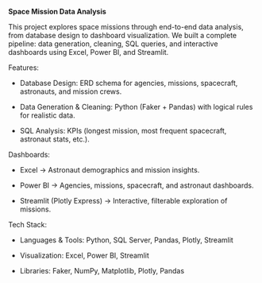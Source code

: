 **Space Mission Data Analysis**

This project explores space missions through end-to-end data analysis, from database design to dashboard visualization.
We built a complete pipeline: data generation, cleaning, SQL queries, and interactive dashboards using Excel, Power BI, and Streamlit.

Features:

- Database Design: ERD schema for agencies, missions, spacecraft, astronauts, and mission crews.

- Data Generation & Cleaning: Python (Faker + Pandas) with logical rules for realistic data.

- SQL Analysis: KPIs (longest mission, most frequent spacecraft, astronaut stats, etc.).

Dashboards:

- Excel → Astronaut demographics and mission insights.

- Power BI → Agencies, missions, spacecraft, and astronaut dashboards.

- Streamlit (Plotly Express) → Interactive, filterable exploration of missions.

Tech Stack:

- Languages & Tools: Python, SQL Server, Pandas, Plotly, Streamlit

- Visualization: Excel, Power BI, Streamlit

- Libraries: Faker, NumPy, Matplotlib, Plotly, Pandas
